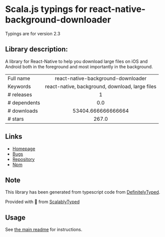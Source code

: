 
# Scala.js typings for react-native-background-downloader

Typings are for version 2.3

## Library description:
A library for React-Native to help you download large files on iOS and Android both in the foreground and most importantly in the background.

|                    |                 |
| ------------------ | :-------------: |
| Full name          | react-native-background-downloader |
| Keywords           | react-native, background, download, large files |
| # releases         | 1 |
| # dependents       | 0.0 |
| # downloads        | 53404.666666666664 |
| # stars            | 267.0 |

## Links
- [Homepage](https://github.com/EkoLabs/react-native-background-downloader#readme)
- [Bugs](https://github.com/EkoLabs/react-native-background-downloader/issues)
- [Repository](https://github.com/EkoLabs/react-native-background-downloader)
- [Npm](https://www.npmjs.com/package/react-native-background-downloader)
    


## Note
This library has been generated from typescript code from [DefinitelyTyped](https://definitelytyped.org).

Provided with :purple_heart: from [ScalablyTyped](https://github.com/oyvindberg/ScalablyTyped)

## Usage
See [the main readme](../../readme.md) for instructions.



